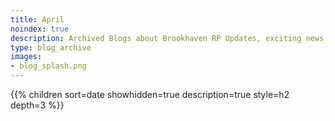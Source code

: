 ```yaml
---
title: April
noindex: true
description: Archived Blogs about Brookhaven RP Updates, exciting news, and new findings
type: blog_archive
images:
- blog_splash.png
---
```




{{% children sort=date showhidden=true description=true style=h2  depth=3 %}}

